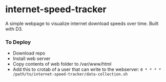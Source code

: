 # internet-speed-tracker

A simple webpage to visualize internet download speeds over time. Built with D3.

### To Deploy
* Download repo
* Install web server
* Copy contents of web folder to /var/www/html
* Add this to crotab of a user that can write to the webserver: `0 * * * * /path/to/internet-speed-tracker/data-collection.sh`
